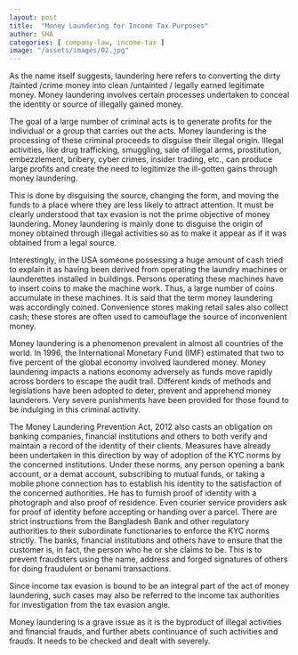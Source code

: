 ```yaml
---
layout: post
title:  "Money Laundering for Income Tax Purposes"
author: SHA
categories: [ company-law, income-tax ]
image: "/assets/images/02.jpg"
---
```

As the name itself suggests, laundering here refers to converting the dirty /tainted /crime money into clean /untainted / legally earned legitimate money. Money laundering involves certain processes undertaken to conceal the identity or source of illegally gained money.

The goal of a large number of criminal acts is to generate profits for the individual or a group that carries out the acts. Money laundering is the processing of these criminal proceeds to disguise their illegal origin. Illegal activities, like drug trafficking, smuggling, sale of illegal arms, prostitution, embezzlement, bribery, cyber crimes, insider trading, etc., can produce large profits and create the need to legitimize the ill-gotten gains through money laundering.

This is done by disguising the source, changing the form, and moving the funds to a place where they are less likely to attract attention. It must be clearly understood that tax evasion is not the prime objective of money laundering. Money laundering is mainly done to disguise the origin of money obtained through illegal activities so as to make it appear as if it was obtained from a legal source.

Interestingly, in the USA someone possessing a huge amount of cash tried to explain it as having been derived from operating the laundry machines or launderettes installed in buildings. Persons operating these machines have to insert coins to make the machine work. Thus, a large number of coins accumulate in these machines. It is said that the term money laundering was accordingly coined. Convenience stores making retail sales also collect cash; these stores are often used to camouflage the source of inconvenient money.

Money laundering is a phenomenon prevalent in almost all countries of the world. In 1996, the International Monetary Fund (IMF) estimated that two to five percent of the global economy involved laundered money. Money laundering impacts a nations economy adversely as funds move rapidly across borders to escape the audit trail. Different kinds of methods and legislations have been adopted to deter, prevent and apprehend money launderers. Very severe punishments have been provided for those found to be indulging in this criminal activity.

The Money Laundering Prevention Act, 2012 also casts an obligation on banking companies, financial institutions and others to both verify and maintain a record of the identity of their clients. Measures have already been undertaken in this direction by way of adoption of the KYC norms by the concerned institutions. Under these norms, any person opening a bank account, or a demat account, subscribing to mutual funds, or taking a mobile phone connection has to establish his identity to the satisfaction of the concerned authorities. He has to furnish proof of identity with a photograph and also proof of residence. Even courier service providers ask for proof of identity before accepting or handing over a parcel. There are strict instructions from the Bangladesh Bank and other regulatory authorities to their subordinate functionaries to enforce the KYC norms strictly. The banks, financial institutions and others have to ensure that the customer is, in fact, the person who he or she claims to be. This is to prevent fraudsters using the name, address and forged signatures of others for doing fraudulent or benami transactions.

Since income tax evasion is bound to be an integral part of the act of money laundering, such cases may also be referred to the income tax authorities for investigation from the tax evasion angle.

Money laundering is a grave issue as it is the byproduct of illegal activities and financial frauds, and further abets continuance of such activities and frauds. It needs to be checked and dealt with severely.